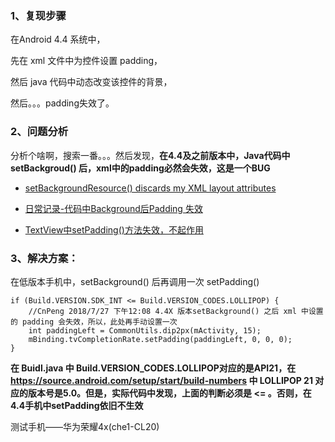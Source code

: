 ### 1、复现步骤
在Android 4.4 系统中，

先在 xml 文件中为控件设置 padding， 

然后 java 代码中动态改变该控件的背景，

然后。。。padding失效了。

### 2、问题分析
分析个啥啊，搜索一番。。。然后发现，**在4.4及之前版本中，Java代码中 setBackgroud() 后，xml中的padding必然会失效，这是一个BUG**

* [setBackgroundResource() discards my XML layout attributes](https://stackoverflow.com/questions/5890379/setbackgroundresource-discards-my-xml-layout-attributes)

* [日常记录-代码中Background后Padding 失效](http://www.91yian.com/471.html)

* [TextView中setPadding()方法失效，不起作用](https://www.cnblogs.com/dingzq/p/7997875.html)

### 3、解决方案：

在低版本手机中，setBackground() 后再调用一次 setPadding()

```
if (Build.VERSION.SDK_INT <= Build.VERSION_CODES.LOLLIPOP) {
    //CnPeng 2018/7/27 下午12:08 4.4X 版本setBackground() 之后 xml 中设置的 padding 会失效，所以，此处再手动设置一次
    int paddingLeft = CommonUtils.dip2px(mActivity, 15);
    mBinding.tvCompletionRate.setPadding(paddingLeft, 0, 0, 0);
}
```
**在 Buidl.java 中 Build.VERSION_CODES.LOLLIPOP对应的是API21，在 https://source.android.com/setup/start/build-numbers 中 LOLLIPOP 21 对应的版本号是5.0。但是，实际代码中发现，上面的判断必须是 <= 。否则，在4.4手机中setPadding依旧不生效**

测试手机——华为荣耀4x(che1-CL20)

